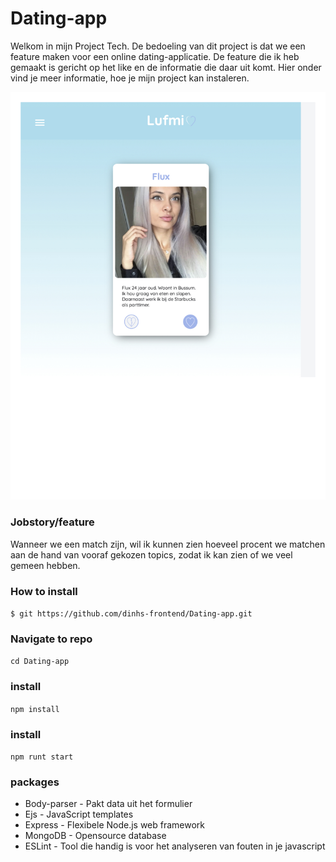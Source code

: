 # Dating-app
Welkom in mijn Project Tech. De bedoeling van dit project is dat we een feature maken voor een online dating-applicatie.
De feature die ik heb gemaakt is gericht op het like en de informatie die daar uit komt.
Hier onder vind je meer informatie, hoe je mijn project kan instaleren.

![Lufmi](https://github.com/dinhs-frontend/Dating-app/blob/master/Wiki-IMG/homepage.jpg)

### Jobstory/feature
Wanneer we een match zijn, wil ik kunnen zien hoeveel procent we matchen aan de hand van vooraf gekozen topics, zodat ik kan zien of we veel gemeen hebben.

### How to install
`$ git https://github.com/dinhs-frontend/Dating-app.git`

### Navigate to repo
`cd Dating-app`

### install
`npm install`

### install
`npm runt start`


### packages

* Body-parser - Pakt data uit het formulier
* Ejs - JavaScript templates
* Express - Flexibele Node.js web framework 
* MongoDB - Opensource database
* ESLint - Tool die handig is voor het analyseren van fouten in je javascript

